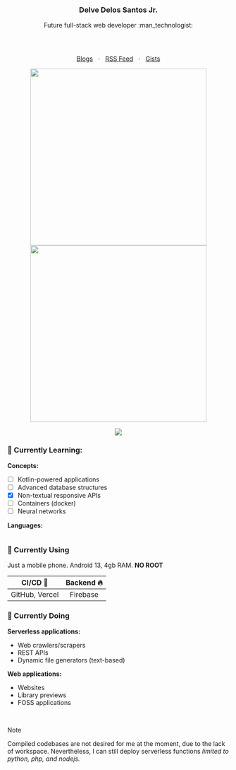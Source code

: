 <h3 align="center">Delve Delos Santos Jr.</h3>

<p align="center">Future full-stack web developer :man_technologist:</p>

<p align="center"><a href="https://github.com/creuserr/?tab=repositories"><img src="https://creuserr.vercel.app/badge" alt=""></a></p><br>

<p align="center">
  <a href="https://dev.to/creuserr">Blogs</a>
  &nbsp; &sdot; &nbsp;
  <a href="https://creuserr.vercel.app/feed">RSS Feed</a>
  &nbsp; &sdot; &nbsp;
  <a href="https://gist.github.com/creuserr">Gists</a>
</p>

<p align="center"><a href="https://github.com/creuserr">
  <img src="https://github-readme-stats.vercel.app/api?username=creuserr&show_icons=true&hide_border=true&theme=dark" alt="" width="400"><br>
  <img src="https://streak-stats.demolab.com?user=creuserr&hide_border=true&fire=6bdf85&ring=dadada&theme=dark&currStreakLabel=dadada" alt="" width="400">
</a></p>

<p align="center"><a href="https://github.com/creuserr"><img src="https://skillicons.dev/icons?i=nodejs,py,java,php,bash,regex,html,css,js,lua,c,mysql&perline=6"></a></p>

### :beginner: Currently Learning:

**Concepts:**
- [ ] Kotlin-powered applications
- [ ] Advanced database structures
- [x] Non-textual responsive APIs
- [ ] Containers (docker)
- [ ] Neural networks

**Languages:**

<a href="https://github.com/creuserr"><img src="https://skillicons.dev/icons?i=kotlin,swift,rust,go,react,graphql" alt=""></a>

### :beginner: Currently Using
Just a mobile phone. Android 13, 4gb RAM. **NO ROOT**

| CI/CD :floppy_disk: | Backend :fire: |
|:--------------:|:--------:|
| GitHub, Vercel | Firebase |

### :beginner: Currently Doing
**Serverless applications:**

- Web crawlers/scrapers
- REST APIs
- Dynamic file generators (text-based)

**Web applications:**

- Websites
- Library previews
- FOSS applications

<br>

> [!NOTE]
> Compiled codebases are not desired for me at the moment, due to the lack of workspace.
> Nevertheless, I can still deploy serverless functions *limited to python, php, and nodejs.*

<p align="center"><a href="https://github.com/creuserr"><img src="https://komarev.com/ghpvc/?username=creuserr&style=for-the-badge" alt=""></a></p>

<!-- <p align="center"><a href="https://developer.mozilla.org/en-US/docs/Web/HTTP/CORS"><img src="https://img.shields.io/badge/i_fucking_hate-cors-coral?style=for-the-badge" alt=""></a></p> -->

